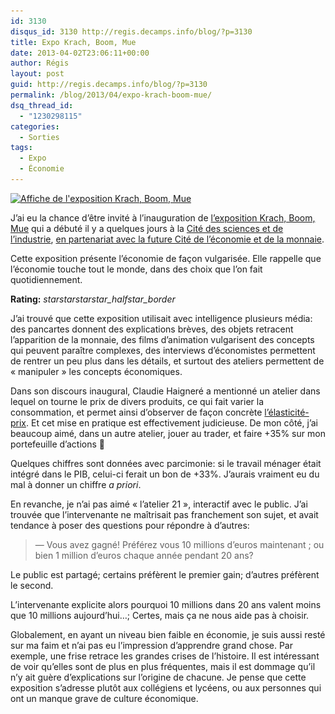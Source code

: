 ```yaml
---
id: 3130
disqus_id: 3130 http://regis.decamps.info/blog/?p=3130
title: Expo Krach, Boom, Mue
date: 2013-04-02T23:06:11+00:00
author: Régis
layout: post
guid: http://regis.decamps.info/blog/?p=3130
permalink: /blog/2013/04/expo-krach-boom-mue/
dsq_thread_id:
  - "1230298115"
categories:
  - Sorties
tags:
  - Expo
  - Économie
---
```

[<img src="/blog/wp-content/uploads/2013/04/Expo_economie_2013-02f0e.jpg" alt="Affiche de l&#039;exposition Krach, Boom, Mue" width="246" height="340" class="alignright size-full wp-image-3131" srcset="/blog/wp-content/uploads/2013/04/Expo_economie_2013-02f0e.jpg 246w, /blog/wp-content/uploads/2013/04/Expo_economie_2013-02f0e-217x300.jpg 217w" sizes="(max-width: 246px) 100vw, 246px" />](/blog/wp-content/uploads/2013/04/Expo_economie_2013-02f0e.jpg)
  
J’ai eu la chance d’être invité à l’inauguration de [l’exposition Krach, Boom, Mue](http://www.cite-sciences.fr/francais/ala_cite/expositions/economie-krach-boom-mue/ "L'exposition à la Cité des sciences") qui a débuté il y a quelques jours à la [Cité des sciences et de l’industrie](http://www.cite-sciences.fr/), [en partenariat avec la future Cité de l’économie et de la monnaie](http://www.citedeleconomie.fr/L-economie-Krach-boom-mue).

Cette exposition présente l’économie de façon vulgarisée. Elle rappelle que l’économie touche tout le monde, dans des choix que l’on fait quotidiennement.
  


**Rating:** <i class="material-icons">star</i><i class="material-icons">star</i><i class="material-icons">star</i><i class="material-icons">star_half</i><i class="material-icons">star_border</i> 


  
<!--more-->


  
J’ai trouvé que cette exposition utilisait avec intelligence plusieurs média: des pancartes donnent des explications brèves, des objets retracent l’apparition de la monnaie, des films d’animation vulgarisent des concepts qui peuvent paraître complexes, des interviews d’économistes permettent de rentrer un peu plus dans les détails, et surtout des ateliers permettent de « manipuler » les concepts économiques.

Dans son discours inaugural, Claudie Haigneré a mentionné un atelier dans lequel on tourne le prix de divers produits, ce qui fait varier la consommation, et permet ainsi d’observer de façon concrète [l’élasticité-prix](http://fr.wikipedia.org/wiki/%C3%89lasticit%C3%A9_(%C3%A9conomie) "Déf. élasticité sur Wikipédia"). Et cet mise en pratique est effectivement judicieuse. De mon côté, j’ai beaucoup aimé, dans un autre atelier, jouer au trader, et faire +35% sur mon portefeuille d’actions 🙂 

Quelques chiffres sont données avec parcimonie: si le travail ménager était intégré dans le PIB, celui-ci ferait un bon de +33%. J’aurais vraiment eu du mal à donner un chiffre _a priori_.

En revanche, je n’ai pas aimé « l’atelier 21 », interactif avec le public. J’ai trouvée que l’intervenante ne maîtrisait pas franchement son sujet, et avait tendance à poser des questions pour répondre à d’autres:

> — Vous avez gagné! Préférez vous 10 millions d’euros maintenant ; ou bien 1 million d’euros chaque année pendant 20 ans? 

Le public est partagé; certains préfèrent le premier gain; d’autres préfèrent le second.
  
L’intervenante explicite alors pourquoi 10 millions dans 20 ans valent moins que 10 millions aujourd’hui…; Certes, mais ça ne nous aide pas à choisir.

Globalement, en ayant un niveau bien faible en économie, je suis aussi resté sur ma faim et n’ai pas eu l’impression d’apprendre grand chose. Par exemple, une frise retrace les grandes crises de l’histoire. Il est intéressant de voir qu’elles sont de plus en plus fréquentes, mais il est dommage qu’il n’y ait guère d’explications sur l’origine de chacune. Je pense que cette exposition s’adresse plutôt aux collégiens et lycéens, ou aux personnes qui ont un manque grave de culture économique.
